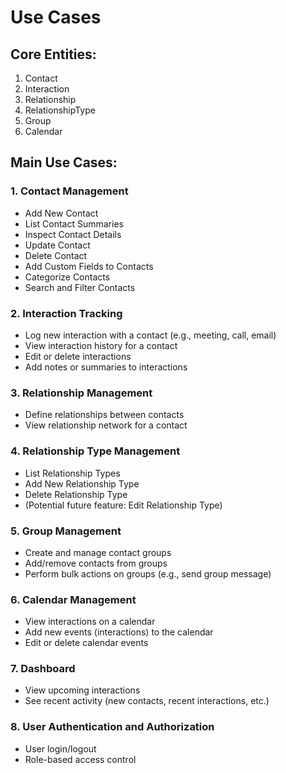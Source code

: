 # Use Cases

## Core Entities:

1. Contact
2. Interaction
3. Relationship
4. RelationshipType
5. Group
6. Calendar

## Main Use Cases:

### 1. Contact Management

- Add New Contact
- List Contact Summaries
- Inspect Contact Details
- Update Contact
- Delete Contact
- Add Custom Fields to Contacts
- Categorize Contacts
- Search and Filter Contacts

### 2. Interaction Tracking

- Log new interaction with a contact (e.g., meeting, call, email)
- View interaction history for a contact
- Edit or delete interactions
- Add notes or summaries to interactions

### 3. Relationship Management

- Define relationships between contacts
- View relationship network for a contact

### 4. Relationship Type Management

- List Relationship Types
- Add New Relationship Type
- Delete Relationship Type
- (Potential future feature: Edit Relationship Type)

### 5. Group Management

- Create and manage contact groups
- Add/remove contacts from groups
- Perform bulk actions on groups (e.g., send group message)

### 6. Calendar Management

- View interactions on a calendar
- Add new events (interactions) to the calendar
- Edit or delete calendar events

### 7. Dashboard

- View upcoming interactions
- See recent activity (new contacts, recent interactions, etc.)

### 8. User Authentication and Authorization

- User login/logout
- Role-based access control